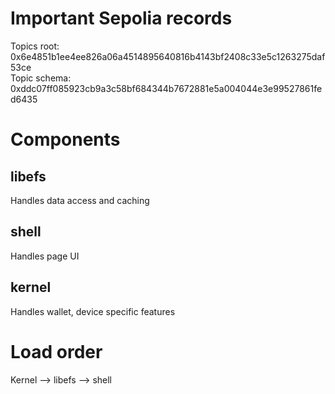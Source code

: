 # Important Sepolia records

Topics root: 0x6e4851b1ee4ee826a06a4514895640816b4143bf2408c33e5c1263275daf53ce  
Topic schema: 0xddc07ff085923cb9a3c58bf684344b7672881e5a004044e3e99527861fed6435

# Components

## libefs

Handles data access and caching

## shell

Handles page UI

## kernel

Handles wallet, device specific features

# Load order

Kernel --> libefs --> shell